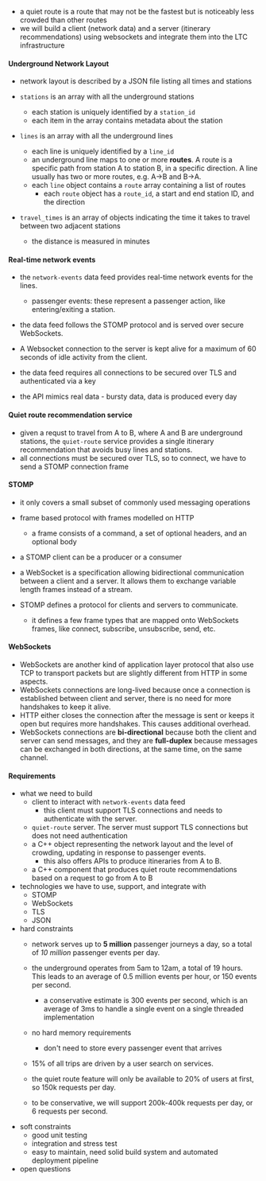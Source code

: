* a quiet route is a route that may not be the fastest but is noticeably less crowded than other routes
* we will build a client (network data) and a server (itinerary recommendations) using websockets and integrate them into the LTC infrastructure

#### Underground Network Layout

* network layout is described by a JSON file listing all times and stations
* `stations` is an array with all the underground stations
  * each station is uniquely identified by a `station_id`
  * each item in the array contains metadata about the station

* `lines` is an array with all the underground lines
  * each line is uniquely identified by a `line_id`
  * an underground line maps to one or more **routes**. A route is a specific path from station A to station B, in a specific direction. A line usually has two or more routes, e.g. A->B and B->A.
  * each `line` object contains a `route` array containing a list of routes
    * each `route` object has a `route_id`, a start and end station ID, and the direction

* `travel_times` is an array of objects indicating the time it takes to travel between two adjacent stations 
  * the distance is measured in minutes

#### Real-time network events

* the `network-events` data feed provides real-time network events for the lines.
  * passenger events: these represent a passenger action, like entering/exiting a station.

* the data feed follows the STOMP protocol and is served over secure WebSockets.
* A Websocket connection to the server is kept alive for a maximum of 60 seconds of idle activity from the client.
* the data feed requires all connections to be secured over TLS and authenticated via a key
* the API mimics real data - bursty data, data is produced every day

#### Quiet route recommendation service

* given a requst to travel from A to B, where A and B are underground stations, the `quiet-route` service provides a single itinerary recommendation that avoids busy lines and stations.
* all connections must be secured over TLS, so to connect, we have to send a STOMP connection frame

#### STOMP

* it only covers a small subset of commonly used messaging operations
* frame based protocol with frames modelled on HTTP
  * a frame consists of a command, a set of optional headers, and an optional body

* a STOMP client can be a producer or a consumer
* a WebSocket is a specification allowing bidirectional communication between a client and a server. It allows them to exchange variable length frames instead of a stream.
* STOMP defines a protocol for clients and servers to communicate.
  * it defines a few frame types that are mapped onto WebSockets frames, like connect, subscribe, unsubscribe, send, etc.

#### WebSockets

* WebSockets are another kind of application layer protocol that also use TCP to transport packets but are slightly different from HTTP in some aspects.
* WebSockets connections are long-lived because once a connection is established between client and server, there is no need for more handshakes to keep it alive. 
* HTTP either closes the connection after the message is sent or keeps it open but requires more handshakes. This causes additional overhead.
* WebSockets connections are **bi-directional** because both the client and server can send messages, and they are **full-duplex** because messages can be exchanged in both directions, at the same time, on the same channel.

#### Requirements

* what we need to build
  * client to interact with `network-events` data feed
    * this client must support TLS connections and needs to authenticate with the server.
  * `quiet-route` server. The server must support TLS connections but does not need authentication
  * a C++ object representing the network layout and the level of crowding, updating in response to passenger events.  
    * this also offers APIs to produce itineraries from A to B.
  * a C++ component that produces quiet route recommendations based on a request to go from A to B
* technologies we have to use, support, and integrate with
  * STOMP
  * WebSockets
  * TLS
  * JSON
* hard constraints
  * network serves up to **5 million** passenger journeys a day, so a total of *10 million* passenger events per day.
  * the underground operates from 5am to 12am, a total of 19 hours. This leads to an average of 0.5 million events per hour, or 150 events per second.
    * a conservative estimate is 300 events per second, which is an average of 3ms to handle a single event on a single threaded implementation

  * no hard memory requirements
    * don't need to store every passenger event that arrives

  * 15% of all trips are driven by a user search on services.
  * the quiet route feature will only be available to 20% of users at first, so 150k requests per day.
  * to be conservative, we will support 200k-400k requests per day, or 6 requests per second.
* soft constraints
  * good unit testing
  * integration and stress test
  * easy to maintain, need solid build system and automated deployment pipeline
* open questions
